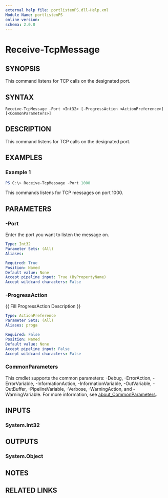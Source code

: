 ```yaml
---
external help file: portlistenPS.dll-Help.xml
Module Name: portlistenPS
online version:
schema: 2.0.0
---
```


# Receive-TcpMessage

## SYNOPSIS
This command listens for TCP calls on the designated port.

## SYNTAX

```
Receive-TcpMessage -Port <Int32> [-ProgressAction <ActionPreference>] [<CommonParameters>]
```

## DESCRIPTION
This command listens for TCP calls on the designated port.

## EXAMPLES

### Example 1
```powershell
PS C:\> Receive-TcpMessage -Port 1000
```

This commands listens for TCP messages on port 1000.

## PARAMETERS

### -Port
Enter the port you want to listen the message on.

```yaml
Type: Int32
Parameter Sets: (All)
Aliases:

Required: True
Position: Named
Default value: None
Accept pipeline input: True (ByPropertyName)
Accept wildcard characters: False
```

### -ProgressAction
{{ Fill ProgressAction Description }}

```yaml
Type: ActionPreference
Parameter Sets: (All)
Aliases: proga

Required: False
Position: Named
Default value: None
Accept pipeline input: False
Accept wildcard characters: False
```

### CommonParameters
This cmdlet supports the common parameters: -Debug, -ErrorAction, -ErrorVariable, -InformationAction, -InformationVariable, -OutVariable, -OutBuffer, -PipelineVariable, -Verbose, -WarningAction, and -WarningVariable. For more information, see [about_CommonParameters](http://go.microsoft.com/fwlink/?LinkID=113216).

## INPUTS

### System.Int32

## OUTPUTS

### System.Object
## NOTES

## RELATED LINKS
